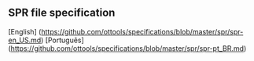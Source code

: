 SPR file specification
--------------------------

[English] (https://github.com/ottools/specifications/blob/master/spr/spr-en_US.md)
[Português] (https://github.com/ottools/specifications/blob/master/spr/spr-pt_BR.md)
